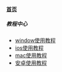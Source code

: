 
#### [首页](?file=home-首页)
##### 教程中心
- [window使用教程](?file=doc/window "widnow教程")
- [ios使用教程](?file=doc/ios "ios教程")
- [mac使用教程](?file=doc/mac "mac教程")
- [安卓使用教程](?file=doc/android "安卓教程")
